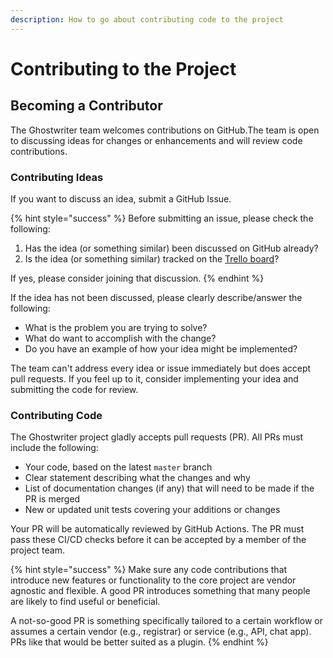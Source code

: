 ```yaml
---
description: How to go about contributing code to the project
---
```


# Contributing to the Project

## Becoming a Contributor

The Ghostwriter team welcomes contributions on GitHub.The team is open to discussing ideas for changes or enhancements and will review code contributions.

### Contributing Ideas

If you want to discuss an idea, submit a GitHub Issue.

{% hint style="success" %}
Before submitting an issue, please check the following:

1. Has the idea \(or something similar\) been discussed on GitHub already?
2. Is the idea \(or something similar\) tracked on the [Trello board](https://trello.com/b/sF4om6Fy/ghostwriter)?

If yes, please consider joining that discussion.
{% endhint %}

If the idea has not been discussed, please clearly describe/answer the following:

* What is the problem you are trying to solve?
* What do want to accomplish with the change?
* Do you have an example of how your idea might be implemented?

The team can't address every idea or issue immediately but does accept pull requests. If you feel up to it, consider implementing your idea and submitting the code for review.

### Contributing Code

The Ghostwriter project gladly accepts pull requests \(PR\). All PRs must include the following:

* Your code, based on the latest `master` branch
* Clear statement describing what the changes and why
* List of documentation changes \(if any\) that will need to be made if the PR is merged
* New or updated unit tests covering your additions or changes

Your PR will be automatically reviewed by GitHub Actions. The PR must pass these CI/CD checks before it can be accepted by a member of the project team.

{% hint style="success" %}
Make sure any code contributions that introduce new features or functionality to the core project are vendor agnostic and flexible. A good PR introduces something that many people are likely to find useful or beneficial.

A not-so-good PR is something specifically tailored to a certain workflow or assumes a certain vendor \(e.g., registrar\) or service \(e.g., API, chat app\). PRs like that would be better suited as a plugin.
{% endhint %}



